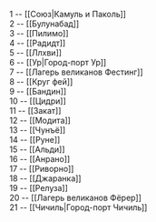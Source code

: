 1 -- [[Союз|Камуль и Паколь]]<br>
2 -- [[Булунабад]]<br>
3 -- [[Пилимо]]<br>
4 -- [[Радидт]]<br>
5 -- [[Ллхви]]<br>
6 -- [[Ур|Город-порт Ур]]<br>
7 -- [[Лагерь великанов Фестинг]]<br>
8 -- [[Круг фей]]<br>
9 -- [[Бандин]]<br>
10 -- [[Цидри]]<br>
11 -- [[Закат]]<br>
12 -- [[Модита]]<br>
13 -- [[Чунъё]]<br>
14 -- [[Руне]]<br>
15 -- [[Альди]]<br>
16 -- [[Анрано]]<br>
17 -- [[Риворно]]<br>
18 -- [[Джаранка]]<br>
19 -- [[Релуза]]<br>
20 -- [[Лагерь великанов Фёрер]]<br>
21 -- [[Чичиль|Город-порт Чичиль]]<br>